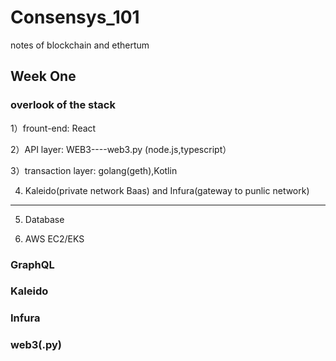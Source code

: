 # Consensys_101
notes of blockchain and ethertum

## Week One
### overlook of the stack 
1）frount-end: React

2）API layer: WEB3----web3.py
(node.js,typescript）

3）transaction layer: golang(geth),Kotlin

4) Kaleido(private network Baas) and Infura(gateway to punlic network)
----
5) Database

6) AWS EC2/EKS

### GraphQL


### Kaleido


### Infura


### web3(.py)
